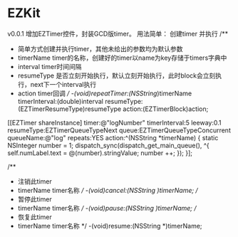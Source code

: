 # EZKit
v0.0.1
增加EZTimer控件，封装GCD版timer。
用法简单：
创建timer 并执行
/**
 * 简单方式创建并执行timer，其他未给出的参数均为默认参数
 * timerName timer的名称，创建好的timer以name为key存储于timers字典中
 * interval timer时间间隔
 * resumeType 是否立刻开始执行，默认立刻开始执行，此时block会立刻执行，next下一个interval执行
 * action   timer回调
 */
-(void)repeatTimer:(NSString*)timerName timerInterval:(double)interval resumeType:(EZTimerResumeType)resumeType action:(EZTimerBlock)action;

[[EZTimer shareInstance] timer:@"logNumber" timerInterval:5 leeway:0.1 resumeType:EZTimerQueueTypeNext queue:EZTimerQueueTypeConcurrent queueName:@"log" repeats:YES action:^(NSString *timerName) {
        static NSInteger number = 1;
        dispatch_sync(dispatch_get_main_queue(), ^{
            self.numLabel.text = @(number).stringValue;
            number ++;
        });
    }];
    
/**
 * 注销此timer
 * timerName timer名称
 */
-(void)cancel:(NSString *)timerName;
/**
 * 暂停此timer
 * timerName timer名称
 */
-(void)pause:(NSString *)timerName;
/**
 * 恢复此timer
 * timerName timer名称
 */
-(void)resume:(NSString *)timerName;
